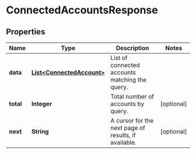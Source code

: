 

# ConnectedAccountsResponse


## Properties

| Name | Type | Description | Notes |
|------------ | ------------- | ------------- | -------------|
|**data** | [**List&lt;ConnectedAccount&gt;**](ConnectedAccount.md) | List of connected accounts matching the query. |  |
|**total** | **Integer** | Total number of accounts by query. |  [optional] |
|**next** | **String** | A cursor for the next page of results, if available. |  [optional] |



